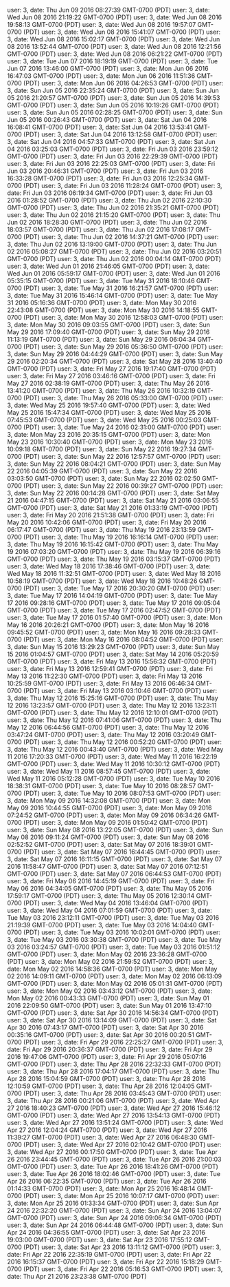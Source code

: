 user: 3, date: Thu Jun 09 2016 08:27:39 GMT-0700 (PDT)
user: 3, date: Wed Jun 08 2016 21:19:22 GMT-0700 (PDT)
user: 3, date: Wed Jun 08 2016 19:58:13 GMT-0700 (PDT)
user: 3, date: Wed Jun 08 2016 19:57:07 GMT-0700 (PDT)
user: 3, date: Wed Jun 08 2016 15:41:07 GMT-0700 (PDT)
user: 3, date: Wed Jun 08 2016 15:02:17 GMT-0700 (PDT)
user: 3, date: Wed Jun 08 2016 13:52:44 GMT-0700 (PDT)
user: 3, date: Wed Jun 08 2016 12:21:56 GMT-0700 (PDT)
user: 3, date: Wed Jun 08 2016 06:21:22 GMT-0700 (PDT)
user: 3, date: Tue Jun 07 2016 18:19:19 GMT-0700 (PDT)
user: 3, date: Tue Jun 07 2016 13:46:00 GMT-0700 (PDT)
user: 3, date: Mon Jun 06 2016 16:47:03 GMT-0700 (PDT)
user: 3, date: Mon Jun 06 2016 11:51:36 GMT-0700 (PDT)
user: 3, date: Mon Jun 06 2016 04:26:53 GMT-0700 (PDT)
user: 3, date: Sun Jun 05 2016 22:35:24 GMT-0700 (PDT)
user: 3, date: Sun Jun 05 2016 21:20:57 GMT-0700 (PDT)
user: 3, date: Sun Jun 05 2016 14:39:53 GMT-0700 (PDT)
user: 3, date: Sun Jun 05 2016 10:19:26 GMT-0700 (PDT)
user: 3, date: Sun Jun 05 2016 02:28:25 GMT-0700 (PDT)
user: 3, date: Sun Jun 05 2016 00:26:43 GMT-0700 (PDT)
user: 3, date: Sat Jun 04 2016 16:08:41 GMT-0700 (PDT)
user: 3, date: Sat Jun 04 2016 13:53:41 GMT-0700 (PDT)
user: 3, date: Sat Jun 04 2016 13:12:58 GMT-0700 (PDT)
user: 3, date: Sat Jun 04 2016 04:57:33 GMT-0700 (PDT)
user: 3, date: Sat Jun 04 2016 03:25:03 GMT-0700 (PDT)
user: 3, date: Fri Jun 03 2016 23:59:12 GMT-0700 (PDT)
user: 3, date: Fri Jun 03 2016 22:29:39 GMT-0700 (PDT)
user: 3, date: Fri Jun 03 2016 22:25:03 GMT-0700 (PDT)
user: 3, date: Fri Jun 03 2016 20:46:31 GMT-0700 (PDT)
user: 3, date: Fri Jun 03 2016 16:33:28 GMT-0700 (PDT)
user: 3, date: Fri Jun 03 2016 12:25:34 GMT-0700 (PDT)
user: 3, date: Fri Jun 03 2016 11:28:24 GMT-0700 (PDT)
user: 3, date: Fri Jun 03 2016 06:19:34 GMT-0700 (PDT)
user: 3, date: Fri Jun 03 2016 01:28:52 GMT-0700 (PDT)
user: 3, date: Thu Jun 02 2016 22:10:30 GMT-0700 (PDT)
user: 3, date: Thu Jun 02 2016 21:35:21 GMT-0700 (PDT)
user: 3, date: Thu Jun 02 2016 21:15:20 GMT-0700 (PDT)
user: 3, date: Thu Jun 02 2016 18:28:30 GMT-0700 (PDT)
user: 3, date: Thu Jun 02 2016 18:03:57 GMT-0700 (PDT)
user: 3, date: Thu Jun 02 2016 17:08:17 GMT-0700 (PDT)
user: 3, date: Thu Jun 02 2016 14:37:21 GMT-0700 (PDT)
user: 3, date: Thu Jun 02 2016 13:19:00 GMT-0700 (PDT)
user: 3, date: Thu Jun 02 2016 05:08:27 GMT-0700 (PDT)
user: 3, date: Thu Jun 02 2016 03:20:51 GMT-0700 (PDT)
user: 3, date: Thu Jun 02 2016 00:04:14 GMT-0700 (PDT)
user: 3, date: Wed Jun 01 2016 21:46:05 GMT-0700 (PDT)
user: 3, date: Wed Jun 01 2016 05:59:17 GMT-0700 (PDT)
user: 3, date: Wed Jun 01 2016 05:35:15 GMT-0700 (PDT)
user: 3, date: Tue May 31 2016 18:10:46 GMT-0700 (PDT)
user: 3, date: Tue May 31 2016 16:21:57 GMT-0700 (PDT)
user: 3, date: Tue May 31 2016 15:46:14 GMT-0700 (PDT)
user: 3, date: Tue May 31 2016 05:16:36 GMT-0700 (PDT)
user: 3, date: Mon May 30 2016 22:43:08 GMT-0700 (PDT)
user: 3, date: Mon May 30 2016 14:18:55 GMT-0700 (PDT)
user: 3, date: Mon May 30 2016 12:58:03 GMT-0700 (PDT)
user: 3, date: Mon May 30 2016 09:03:55 GMT-0700 (PDT)
user: 3, date: Sun May 29 2016 17:09:40 GMT-0700 (PDT)
user: 3, date: Sun May 29 2016 11:13:19 GMT-0700 (PDT)
user: 3, date: Sun May 29 2016 06:04:34 GMT-0700 (PDT)
user: 3, date: Sun May 29 2016 05:36:50 GMT-0700 (PDT)
user: 3, date: Sun May 29 2016 04:44:29 GMT-0700 (PDT)
user: 3, date: Sun May 29 2016 02:20:34 GMT-0700 (PDT)
user: 3, date: Sat May 28 2016 13:40:40 GMT-0700 (PDT)
user: 3, date: Fri May 27 2016 19:17:40 GMT-0700 (PDT)
user: 3, date: Fri May 27 2016 03:46:16 GMT-0700 (PDT)
user: 3, date: Fri May 27 2016 02:38:19 GMT-0700 (PDT)
user: 3, date: Thu May 26 2016 13:41:20 GMT-0700 (PDT)
user: 3, date: Thu May 26 2016 10:32:19 GMT-0700 (PDT)
user: 3, date: Thu May 26 2016 05:33:00 GMT-0700 (PDT)
user: 3, date: Wed May 25 2016 19:57:40 GMT-0700 (PDT)
user: 3, date: Wed May 25 2016 15:47:34 GMT-0700 (PDT)
user: 3, date: Wed May 25 2016 07:45:53 GMT-0700 (PDT)
user: 3, date: Wed May 25 2016 00:25:03 GMT-0700 (PDT)
user: 3, date: Tue May 24 2016 02:31:00 GMT-0700 (PDT)
user: 3, date: Mon May 23 2016 20:35:15 GMT-0700 (PDT)
user: 3, date: Mon May 23 2016 10:30:40 GMT-0700 (PDT)
user: 3, date: Mon May 23 2016 10:09:18 GMT-0700 (PDT)
user: 3, date: Sun May 22 2016 19:27:34 GMT-0700 (PDT)
user: 3, date: Sun May 22 2016 12:57:57 GMT-0700 (PDT)
user: 3, date: Sun May 22 2016 08:04:21 GMT-0700 (PDT)
user: 3, date: Sun May 22 2016 04:05:39 GMT-0700 (PDT)
user: 3, date: Sun May 22 2016 03:03:50 GMT-0700 (PDT)
user: 3, date: Sun May 22 2016 02:02:50 GMT-0700 (PDT)
user: 3, date: Sun May 22 2016 00:39:27 GMT-0700 (PDT)
user: 3, date: Sun May 22 2016 00:14:28 GMT-0700 (PDT)
user: 3, date: Sat May 21 2016 04:47:15 GMT-0700 (PDT)
user: 3, date: Sat May 21 2016 03:06:55 GMT-0700 (PDT)
user: 3, date: Sat May 21 2016 01:33:19 GMT-0700 (PDT)
user: 3, date: Fri May 20 2016 21:51:38 GMT-0700 (PDT)
user: 3, date: Fri May 20 2016 10:42:06 GMT-0700 (PDT)
user: 3, date: Fri May 20 2016 06:17:47 GMT-0700 (PDT)
user: 3, date: Thu May 19 2016 23:13:59 GMT-0700 (PDT)
user: 3, date: Thu May 19 2016 16:16:14 GMT-0700 (PDT)
user: 3, date: Thu May 19 2016 16:15:42 GMT-0700 (PDT)
user: 3, date: Thu May 19 2016 07:03:20 GMT-0700 (PDT)
user: 3, date: Thu May 19 2016 06:39:16 GMT-0700 (PDT)
user: 3, date: Thu May 19 2016 03:15:37 GMT-0700 (PDT)
user: 3, date: Wed May 18 2016 17:38:46 GMT-0700 (PDT)
user: 3, date: Wed May 18 2016 11:32:51 GMT-0700 (PDT)
user: 3, date: Wed May 18 2016 10:58:19 GMT-0700 (PDT)
user: 3, date: Wed May 18 2016 10:48:26 GMT-0700 (PDT)
user: 3, date: Tue May 17 2016 20:30:20 GMT-0700 (PDT)
user: 3, date: Tue May 17 2016 14:04:19 GMT-0700 (PDT)
user: 3, date: Tue May 17 2016 09:28:16 GMT-0700 (PDT)
user: 3, date: Tue May 17 2016 09:05:04 GMT-0700 (PDT)
user: 3, date: Tue May 17 2016 02:47:52 GMT-0700 (PDT)
user: 3, date: Tue May 17 2016 01:57:40 GMT-0700 (PDT)
user: 3, date: Mon May 16 2016 20:26:21 GMT-0700 (PDT)
user: 3, date: Mon May 16 2016 09:45:52 GMT-0700 (PDT)
user: 3, date: Mon May 16 2016 09:28:33 GMT-0700 (PDT)
user: 3, date: Mon May 16 2016 08:04:52 GMT-0700 (PDT)
user: 3, date: Sun May 15 2016 13:29:23 GMT-0700 (PDT)
user: 3, date: Sun May 15 2016 01:04:57 GMT-0700 (PDT)
user: 3, date: Sat May 14 2016 05:20:59 GMT-0700 (PDT)
user: 3, date: Fri May 13 2016 15:56:32 GMT-0700 (PDT)
user: 3, date: Fri May 13 2016 12:59:41 GMT-0700 (PDT)
user: 3, date: Fri May 13 2016 11:22:30 GMT-0700 (PDT)
user: 3, date: Fri May 13 2016 10:25:59 GMT-0700 (PDT)
user: 3, date: Fri May 13 2016 06:46:34 GMT-0700 (PDT)
user: 3, date: Fri May 13 2016 03:10:46 GMT-0700 (PDT)
user: 3, date: Thu May 12 2016 15:25:16 GMT-0700 (PDT)
user: 3, date: Thu May 12 2016 13:23:57 GMT-0700 (PDT)
user: 3, date: Thu May 12 2016 13:23:11 GMT-0700 (PDT)
user: 3, date: Thu May 12 2016 12:10:01 GMT-0700 (PDT)
user: 3, date: Thu May 12 2016 07:41:06 GMT-0700 (PDT)
user: 3, date: Thu May 12 2016 06:44:56 GMT-0700 (PDT)
user: 3, date: Thu May 12 2016 03:47:24 GMT-0700 (PDT)
user: 3, date: Thu May 12 2016 03:20:49 GMT-0700 (PDT)
user: 3, date: Thu May 12 2016 00:52:20 GMT-0700 (PDT)
user: 3, date: Thu May 12 2016 00:43:40 GMT-0700 (PDT)
user: 3, date: Wed May 11 2016 17:20:33 GMT-0700 (PDT)
user: 3, date: Wed May 11 2016 16:22:19 GMT-0700 (PDT)
user: 3, date: Wed May 11 2016 10:30:12 GMT-0700 (PDT)
user: 3, date: Wed May 11 2016 08:57:45 GMT-0700 (PDT)
user: 3, date: Wed May 11 2016 05:12:28 GMT-0700 (PDT)
user: 3, date: Tue May 10 2016 18:38:31 GMT-0700 (PDT)
user: 3, date: Tue May 10 2016 08:28:57 GMT-0700 (PDT)
user: 3, date: Tue May 10 2016 08:07:53 GMT-0700 (PDT)
user: 3, date: Mon May 09 2016 14:32:08 GMT-0700 (PDT)
user: 3, date: Mon May 09 2016 10:44:55 GMT-0700 (PDT)
user: 3, date: Mon May 09 2016 07:24:52 GMT-0700 (PDT)
user: 3, date: Mon May 09 2016 06:34:26 GMT-0700 (PDT)
user: 3, date: Mon May 09 2016 01:50:42 GMT-0700 (PDT)
user: 3, date: Sun May 08 2016 13:22:05 GMT-0700 (PDT)
user: 3, date: Sun May 08 2016 09:11:24 GMT-0700 (PDT)
user: 3, date: Sun May 08 2016 02:52:52 GMT-0700 (PDT)
user: 3, date: Sat May 07 2016 18:39:01 GMT-0700 (PDT)
user: 3, date: Sat May 07 2016 16:44:45 GMT-0700 (PDT)
user: 3, date: Sat May 07 2016 16:11:15 GMT-0700 (PDT)
user: 3, date: Sat May 07 2016 11:58:47 GMT-0700 (PDT)
user: 3, date: Sat May 07 2016 07:12:51 GMT-0700 (PDT)
user: 3, date: Sat May 07 2016 06:44:53 GMT-0700 (PDT)
user: 3, date: Fri May 06 2016 14:45:19 GMT-0700 (PDT)
user: 3, date: Fri May 06 2016 04:34:05 GMT-0700 (PDT)
user: 3, date: Thu May 05 2016 17:59:17 GMT-0700 (PDT)
user: 3, date: Thu May 05 2016 12:30:14 GMT-0700 (PDT)
user: 3, date: Wed May 04 2016 13:46:04 GMT-0700 (PDT)
user: 3, date: Wed May 04 2016 07:01:59 GMT-0700 (PDT)
user: 3, date: Tue May 03 2016 23:12:11 GMT-0700 (PDT)
user: 3, date: Tue May 03 2016 21:19:39 GMT-0700 (PDT)
user: 3, date: Tue May 03 2016 14:04:40 GMT-0700 (PDT)
user: 3, date: Tue May 03 2016 10:02:01 GMT-0700 (PDT)
user: 3, date: Tue May 03 2016 03:30:38 GMT-0700 (PDT)
user: 3, date: Tue May 03 2016 03:24:57 GMT-0700 (PDT)
user: 3, date: Tue May 03 2016 01:51:12 GMT-0700 (PDT)
user: 3, date: Mon May 02 2016 23:36:28 GMT-0700 (PDT)
user: 3, date: Mon May 02 2016 21:59:52 GMT-0700 (PDT)
user: 3, date: Mon May 02 2016 14:58:36 GMT-0700 (PDT)
user: 3, date: Mon May 02 2016 14:09:11 GMT-0700 (PDT)
user: 3, date: Mon May 02 2016 06:13:09 GMT-0700 (PDT)
user: 3, date: Mon May 02 2016 05:01:31 GMT-0700 (PDT)
user: 3, date: Mon May 02 2016 03:43:12 GMT-0700 (PDT)
user: 3, date: Mon May 02 2016 00:43:33 GMT-0700 (PDT)
user: 3, date: Sun May 01 2016 22:09:50 GMT-0700 (PDT)
user: 3, date: Sun May 01 2016 13:47:10 GMT-0700 (PDT)
user: 3, date: Sat Apr 30 2016 14:56:34 GMT-0700 (PDT)
user: 3, date: Sat Apr 30 2016 13:14:09 GMT-0700 (PDT)
user: 3, date: Sat Apr 30 2016 07:43:17 GMT-0700 (PDT)
user: 3, date: Sat Apr 30 2016 00:35:16 GMT-0700 (PDT)
user: 3, date: Sat Apr 30 2016 00:20:51 GMT-0700 (PDT)
user: 3, date: Fri Apr 29 2016 22:25:27 GMT-0700 (PDT)
user: 3, date: Fri Apr 29 2016 20:36:37 GMT-0700 (PDT)
user: 3, date: Fri Apr 29 2016 19:47:06 GMT-0700 (PDT)
user: 3, date: Fri Apr 29 2016 05:07:16 GMT-0700 (PDT)
user: 3, date: Thu Apr 28 2016 22:32:33 GMT-0700 (PDT)
user: 3, date: Thu Apr 28 2016 17:04:17 GMT-0700 (PDT)
user: 3, date: Thu Apr 28 2016 15:04:59 GMT-0700 (PDT)
user: 3, date: Thu Apr 28 2016 12:10:59 GMT-0700 (PDT)
user: 3, date: Thu Apr 28 2016 12:04:05 GMT-0700 (PDT)
user: 3, date: Thu Apr 28 2016 03:45:43 GMT-0700 (PDT)
user: 3, date: Thu Apr 28 2016 00:21:06 GMT-0700 (PDT)
user: 3, date: Wed Apr 27 2016 18:40:23 GMT-0700 (PDT)
user: 3, date: Wed Apr 27 2016 15:46:12 GMT-0700 (PDT)
user: 3, date: Wed Apr 27 2016 13:54:13 GMT-0700 (PDT)
user: 3, date: Wed Apr 27 2016 13:51:24 GMT-0700 (PDT)
user: 3, date: Wed Apr 27 2016 12:04:24 GMT-0700 (PDT)
user: 3, date: Wed Apr 27 2016 11:39:27 GMT-0700 (PDT)
user: 3, date: Wed Apr 27 2016 06:48:30 GMT-0700 (PDT)
user: 3, date: Wed Apr 27 2016 02:10:42 GMT-0700 (PDT)
user: 3, date: Wed Apr 27 2016 00:17:50 GMT-0700 (PDT)
user: 3, date: Tue Apr 26 2016 23:44:45 GMT-0700 (PDT)
user: 3, date: Tue Apr 26 2016 21:00:03 GMT-0700 (PDT)
user: 3, date: Tue Apr 26 2016 18:41:26 GMT-0700 (PDT)
user: 3, date: Tue Apr 26 2016 18:02:46 GMT-0700 (PDT)
user: 3, date: Tue Apr 26 2016 06:22:35 GMT-0700 (PDT)
user: 3, date: Tue Apr 26 2016 01:14:33 GMT-0700 (PDT)
user: 3, date: Mon Apr 25 2016 16:48:14 GMT-0700 (PDT)
user: 3, date: Mon Apr 25 2016 10:07:17 GMT-0700 (PDT)
user: 3, date: Mon Apr 25 2016 01:33:34 GMT-0700 (PDT)
user: 3, date: Sun Apr 24 2016 22:32:20 GMT-0700 (PDT)
user: 3, date: Sun Apr 24 2016 13:04:07 GMT-0700 (PDT)
user: 3, date: Sun Apr 24 2016 09:06:34 GMT-0700 (PDT)
user: 3, date: Sun Apr 24 2016 06:44:48 GMT-0700 (PDT)
user: 3, date: Sun Apr 24 2016 04:36:55 GMT-0700 (PDT)
user: 3, date: Sat Apr 23 2016 19:03:00 GMT-0700 (PDT)
user: 3, date: Sat Apr 23 2016 17:55:12 GMT-0700 (PDT)
user: 3, date: Sat Apr 23 2016 13:11:12 GMT-0700 (PDT)
user: 3, date: Fri Apr 22 2016 22:35:19 GMT-0700 (PDT)
user: 3, date: Fri Apr 22 2016 16:15:37 GMT-0700 (PDT)
user: 3, date: Fri Apr 22 2016 15:18:29 GMT-0700 (PDT)
user: 3, date: Fri Apr 22 2016 05:16:53 GMT-0700 (PDT)
user: 3, date: Thu Apr 21 2016 23:23:38 GMT-0700 (PDT)
